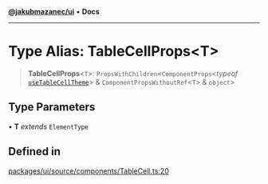 [**@jakubmazanec/ui**](../README.md) • **Docs**

---

# Type Alias: TableCellProps\<T\>

> **TableCellProps**\<`T`\>: `PropsWithChildren`\<`ComponentProps`\<_typeof_
> [`useTableCellTheme`](../functions/useTableCellTheme.md)\> & `ComponentPropsWithoutRef`\<`T`\> &
> `object`\>

## Type Parameters

• **T** _extends_ `ElementType`

## Defined in

[packages/ui/source/components/TableCell.ts:20](https://github.com/jakubmazanec/tools/blob/1c4f0471e4ca7ee64c14124101a8ac795175e9bf/packages/ui/source/components/TableCell.ts#L20)
